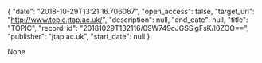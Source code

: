 {
  "date": "2018-10-29T13:21:16.706067", 
  "open_access": false, 
  "target_url": "http://www.topic.jtap.ac.uk/", 
  "description": null, 
  "end_date": null, 
  "title": "TOPIC", 
  "record_id": "20181029T132116/09W749cJGSSigFsK/l0ZOQ==", 
  "publisher": "jtap.ac.uk", 
  "start_date": null
}

None